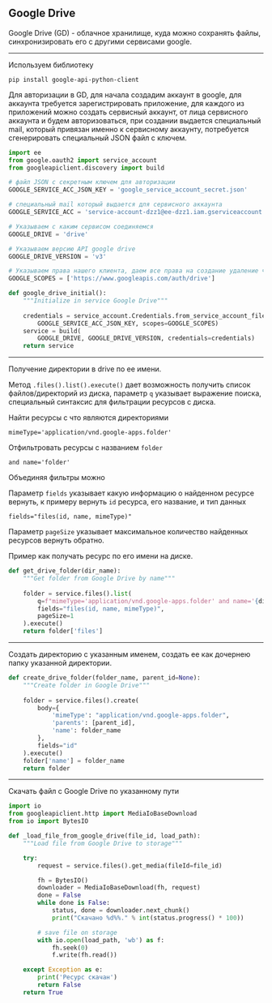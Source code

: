 Google Drive
---

Google Drive (GD) - облачное хранилище, куда можно сохранять файлы, 
синхронизировать его с другими сервисами google.

---

Используем библиотеку

    pip install google-api-python-client

Для авторизации в GD, для начала создадим аккаунт в google, для аккаунта требуется
зарегистрировать приложение, для каждого из приложений можно создать сервисный 
аккаунт, от лица сервисного аккаунта и будем авторизоваться, при создании выдается 
специальный mail, который привязан именно к сервисному аккаунту, потребуется
сгенерировать специальный JSON файл с ключем. 

```python
import ee
from google.oauth2 import service_account
from googleapiclient.discovery import build

# файл JSON с секретным ключем для авторизации
GOOGLE_SERVICE_ACC_JSON_KEY = 'google_service_account_secret.json'

# специальный mail который выдается для сервисного аккаунта
GOOGLE_SERVICE_ACC = 'service-account-dzz1@ee-dzz1.iam.gserviceaccount.com'

# Указываем с каким сервисом соединяемся
GOOGLE_DRIVE = 'drive'

# Указываем версию API google drive
GOOGLE_DRIVE_VERSION = 'v3'

# Указываем права нашего клиента, даем все права на создание удаление чтение
GOOGLE_SCOPES = ['https://www.googleapis.com/auth/drive']

def google_drive_initial():
    """Initialize in service Google Drive"""
    
    credentials = service_account.Credentials.from_service_account_file(
        GOOGLE_SERVICE_ACC_JSON_KEY, scopes=GOOGLE_SCOPES)
    service = build(
        GOOGLE_DRIVE, GOOGLE_DRIVE_VERSION, credentials=credentials)
    return service
```

---

Получение директории в drive по ее имени.

Метод `.files().list().execute()` дает возможность получить список файлов/директорий
из диска, параметр `q` указывает выражение поиска, специальный синтаксис
для фильтрации ресурсов с диска.

Найти ресурсы с что являются директориями 

    mimeType='application/vnd.google-apps.folder'

Отфильтровать ресурсы с названием `folder`

    and name='folder'

Объединяя фильтры можно

Параметр `fields` указывает какую информацию о найденном ресурсе 
вернуть, к примеру вернуть `id` ресурса, его название, и тип данных 

    fields="files(id, name, mimeType)"

Параметр `pageSize` указывает максимальное количество найденных 
ресурсов вернуть обратно.

Пример как получать ресурс по его имени на диске.

```python
def get_drive_folder(dir_name):
    """Get folder from Google Drive by name"""
    
    folder = service.files().list(
        q=f"mimeType='application/vnd.google-apps.folder' and name='{dir_name}'",
        fields="files(id, name, mimeType)",
        pageSize=1
    ).execute()
    return folder['files']
```

---

Создать директорию с указанным именем, создать ее как дочернею папку
указанной директории.

```python
def create_drive_folder(folder_name, parent_id=None):
    """Create folder in Google Drive"""
    
    folder = service.files().create(
        body={
            'mimeType': "application/vnd.google-apps.folder",
            'parents': [parent_id],
            'name': folder_name
        },
        fields="id"
    ).execute()
    folder['name'] = folder_name
    return folder
```

---

Скачать файл с Google Drive по указанному пути

```python
import io
from googleapiclient.http import MediaIoBaseDownload
from io import BytesIO

def _load_file_from_google_drive(file_id, load_path):
    """Load file from Google Drive to storage"""

    try:
        request = service.files().get_media(fileId=file_id)

        fh = BytesIO()
        downloader = MediaIoBaseDownload(fh, request)
        done = False
        while done is False:
            status, done = downloader.next_chunk()
            print("Скачано %d%%." % int(status.progress() * 100))

        # save file on storage
        with io.open(load_path, 'wb') as f:
            fh.seek(0)
            f.write(fh.read())

    except Exception as e:
        print('Ресурс скачан')
        return False
    return True
```
